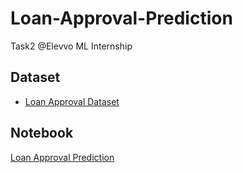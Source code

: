 # Loan-Approval-Prediction
Task2 @Elevvo ML Internship

## Dataset
- [Loan Approval Dataset](https://www.kaggle.com/datasets/architsharma01/loan-approval-prediction-dataset)

## Notebook
[Loan Approval Prediction]()
